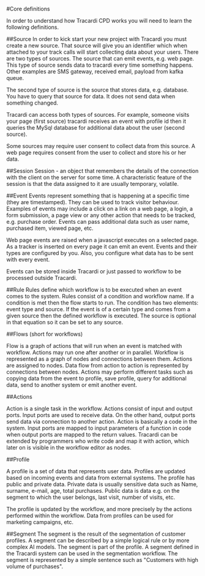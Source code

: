 #Core definitions

In order to understand how Tracardi CPD works you will need to learn the following definitions. 

##Source
In order to kick start your new project with Tracardi you must create a new source. That source will give you an identifier which when attached to your track calls will start collecting data about your users. There are two types of sources. The source that can emit events, e.g. web page. This type of source sends data to tracardi every time something happens. Other examples are SMS gateway, received email, payload from kafka queue.

The second type of source is the source that stores data, e.g. database. You have to query that source for data. It does not send data when something changed. 

Tracardi can access both types of sources. For example, someone visits your page (first source) tracardi receives an event with profile id then it queries the MySql database for additional data about the user (second source). 

Some sources may require user consent to collect data from this source. A web page requires consent from the user to collect and store his or her data. 

##Session
Session - an object that remembers the details of the connection with the client on the server for some time. A characteristic feature of the session is that the data assigned to it are usually temporary, volatile. 

##Event
Events represent something that is happening at a specific time (they are timestamped). They can be used to track visitor behaviour. Examples of events may include a click on a link on a web page, a login, a form submission, a page view or any other action that needs to be tracked, e.g. purchase order. Events can pass additional data such as user name, purchased item, viewed page, etc.

Web page events are raised when a javascript executes on a selected page. As a tracker is inserted on every page it can emit an event. Events and their types are configured by you. Also, you configure what data has to be sent with every event. 

Events can be stored inside Tracardi or just passed to workflow to be processed outside Tracardi.  

##Rule
Rules define which workflow is to be executed when an event comes to the system. 
Rules consist of a condition and workflow name. If a condition is met then the flow starts to run. The condition has two elements: event type and source.  If the event is of a certain type and comes from a given source then the defined workflow is executed. The source is optional in that equation so it can be set to any source. 

##Flows (short for workflows)

Flow is a graph of actions that will run when an event is matched with workflow. Actions may run one after another or in parallel. Workflow is represented as a graph of nodes and connections between them. Actions are assigned to nodes. Data flow from action to action is represented by connections between nodes. Actions may perform different tasks such as copying data from the event to profile, save profile, query for additional data, send to another system or emit another event. 


##Actions

Action is a single task in the workflow. Actions consist of input and output ports. Input ports are used to receive data. On the other hand, output ports send data via connection to another action. Action is basically a code in the system. Input ports are mapped to input parameters of a function in code when output ports are mapped to the return values. Tracardi can be extended by programmers who write code and map it with action, which later on is visible in the workflow editor as nodes.

##Profile

A profile is a set of data that represents user data. Profiles are updated based on incoming events and data from external systems. The profile has public and private data. Private data is usually sensitive data such as Name, surname, e-mail, age, total purchases. Public data is data e.g. on the segment to which the user belongs, last visit, number of visits, etc. 

The profile is updated by the workflow, and more precisely by the actions performed within the workflow. Data from profiles can be used for marketing campaigns, etc. 

##Segment 
The segment is the result of the segmentation of customer profiles. A segment can be described by a simple logical rule or by more complex AI models. The segment is part of the profile. A segment defined in the Tracardi system can be used in the segmentation workflow. The segment is represented by a simple sentence such as "Customers with high volume of purchases". 
  
